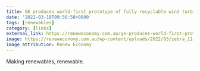 ```yaml
---
title: GE produces world-first prototype of fully recyclable wind turbine blade
date: '2022-03-18T09:56:58+0800'
tags: [renewables]
category: [links]
external_link: https://reneweconomy.com.au/ge-produces-world-first-prototype-of-fully-recyclable-wind-turbine-blade/
image: https://reneweconomy.com.au/wp-content/uploads/2022/03/zebra_11-copyRecyclableWindTurbineBlade2022.jpg
image_attribution: Renew Economy
---
```


Making renewables, renewable.
